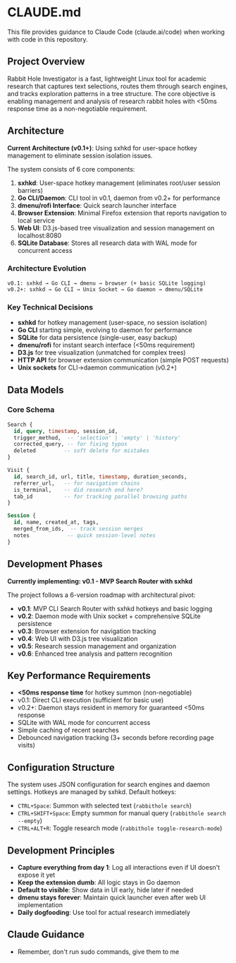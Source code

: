# CLAUDE.md

This file provides guidance to Claude Code (claude.ai/code) when working with code in this repository.

## Project Overview

Rabbit Hole Investigator is a fast, lightweight Linux tool for academic research that captures text selections, routes them through search engines, and tracks exploration patterns in a tree structure. The core objective is enabling management and analysis of research rabbit holes with <50ms response time as a non-negotiable requirement.

## Architecture

**Current Architecture (v0.1+)**: Using sxhkd for user-space hotkey management to eliminate session isolation issues.

The system consists of 6 core components:
1. **sxhkd**: User-space hotkey management (eliminates root/user session barriers)
2. **Go CLI/Daemon**: CLI tool in v0.1, daemon from v0.2+ for performance
3. **dmenu/rofi Interface**: Quick search launcher interface
4. **Browser Extension**: Minimal Firefox extension that reports navigation to local service
5. **Web UI**: D3.js-based tree visualization and session management on localhost:8080
6. **SQLite Database**: Stores all research data with WAL mode for concurrent access

### Architecture Evolution
```
v0.1: sxhkd → Go CLI → dmenu → browser (+ basic SQLite logging)
v0.2+: sxhkd → Go CLI → Unix Socket → Go daemon → dmenu/SQLite
```

### Key Technical Decisions
- **sxhkd** for hotkey management (user-space, no session isolation)
- **Go CLI** starting simple, evolving to daemon for performance
- **SQLite** for data persistence (single-user, easy backup)
- **dmenu/rofi** for instant search interface (<50ms requirement)
- **D3.js** for tree visualization (unmatched for complex trees)
- **HTTP API** for browser extension communication (simple POST requests)
- **Unix sockets** for CLI→daemon communication (v0.2+)

## Data Models

### Core Schema
```sql
Search {
  id, query, timestamp, session_id,
  trigger_method,  -- 'selection' | 'empty' | 'history'
  corrected_query, -- for fixing typos
  deleted         -- soft delete for mistakes
}

Visit {
  id, search_id, url, title, timestamp, duration_seconds,
  referrer_url,   -- for navigation chains
  is_terminal,    -- did research end here?
  tab_id          -- for tracking parallel browsing paths
}

Session {
  id, name, created_at, tags,
  merged_from_ids,  -- track session merges
  notes            -- quick session-level notes
}
```

## Development Phases

**Currently implementing: v0.1 - MVP Search Router with sxhkd**

The project follows a 6-version roadmap with architectural pivot:
- **v0.1**: MVP CLI Search Router with sxhkd hotkeys and basic logging
- **v0.2**: Daemon mode with Unix socket + comprehensive SQLite persistence
- **v0.3**: Browser extension for navigation tracking
- **v0.4**: Web UI with D3.js tree visualization
- **v0.5**: Research session management and organization
- **v0.6**: Enhanced tree analysis and pattern recognition

## Key Performance Requirements

- **<50ms response time** for hotkey summon (non-negotiable)
- v0.1: Direct CLI execution (sufficient for basic use)
- v0.2+: Daemon stays resident in memory for guaranteed <50ms response
- SQLite with WAL mode for concurrent access
- Simple caching of recent searches
- Debounced navigation tracking (3+ seconds before recording page visits)

## Configuration Structure

The system uses JSON configuration for search engines and daemon settings. Hotkeys are managed by sxhkd. Default hotkeys:
- `CTRL+Space`: Summon with selected text (`rabbithole search`)
- `CTRL+SHIFT+Space`: Empty summon for manual query (`rabbithole search --empty`)
- `CTRL+ALT+R`: Toggle research mode (`rabbithole toggle-research-mode`)

## Development Principles

- **Capture everything from day 1**: Log all interactions even if UI doesn't expose it yet
- **Keep the extension dumb**: All logic stays in Go daemon
- **Default to visible**: Show data in UI early, hide later if needed
- **dmenu stays forever**: Maintain quick launcher even after web UI implementation
- **Daily dogfooding**: Use tool for actual research immediately

## Claude Guidance

- Remember, don't run sudo commands, give them to me